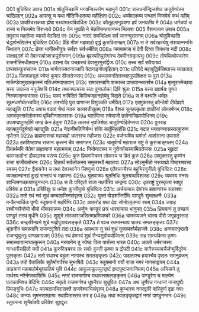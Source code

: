 001  युधिष्ठिर उवाच
001a श्रोतुमिच्छामि भगवन्विस्तरेण महामुने
001c राजधर्मान्द्विजश्रेष्ठ चातुर्वर्ण्यस्य चाखिलान्
002a आपत्सु च यथा नीतिर्विधातव्या महीक्षिता
002c धर्म्यमालम्ब्य पन्थानं विजयेयं कथं महीम्
003a प्रायश्चित्तकथा ह्येषा भक्ष्याभक्ष्यविवर्धिता
003c कौतूहलानुप्रवणा हर्षं जनयतीव मे
004a धर्मचर्या च राज्यं च नित्यमेव विरुध्यते
004c येन मुह्यति मे चेतश्चिन्तयानस्य नित्यशः
005  वैशम्पायन उवाच
005a तमुवाच महातेजा व्यासो वेदविदां वरः
005c नारदं समभिप्रेक्ष्य सर्वं जानन्पुरातनम्
006a श्रोतुमिच्छसि चेद्धर्मानखिलेन युधिष्ठिर
006c प्रैहि भीष्मं महाबाहो वृद्धं कुरुपितामहम्
007a स ते सर्वरहस्येषु संशयान्मनसि स्थितान्
007c छेत्ता भागीरथीपुत्रः सर्वज्ञः सर्वधर्मवित्
008a जनयामास यं देवी दिव्या त्रिपथगा नदी
008c साक्षाद्ददर्श यो देवान्सर्वाञ्शक्रपुरोगमान्
009a बृहस्पतिपुरोगांश्च देवर्षीनसकृत्प्रभुः
009c तोषयित्वोपचारेण राजनीतिमधीतवान्
010a उशना वेद यच्छास्त्रं देवासुरगुरुर्द्विजः
010c तच्च सर्वं सवैयाख्यं प्राप्तवान्कुरुसत्तमः
011a भार्गवाच्च्यवनाच्चापि वेदानङ्गोपबृंहितान्
011c प्रतिपेदे महाबुद्धिर्वसिष्ठाच्च यतव्रतात्
012a पितामहसुतं ज्येष्ठं कुमारं दीप्ततेजसम्
012c अध्यात्मगतितत्त्वज्ञमुपाशिक्षत यः पुरा
013a मार्कण्डेयमुखात्कृत्स्नं यतिधर्ममवाप्तवान्
013c रामादस्त्राणि शक्राच्च प्राप्तवान्भरतर्षभ
014a मृत्युरात्मेच्छया यस्य जातस्य मनुजेष्वपि
014c तथानपत्यस्य सतः पुण्यलोका दिवि श्रुताः
015a यस्य ब्रह्मर्षयः पुण्या नित्यमासन्सभासदः
015c यस्य नाविदितं किञ्चिज्ज्ञानज्ञेयेषु विद्यते
016a स ते वक्ष्यति धर्मज्ञः सूक्ष्मधर्मार्थतत्त्ववित्
016c तमभ्येहि पुरा प्राणान्स विमुञ्चति धर्मवित्
017a एवमुक्तस्तु कौन्तेयो दीर्घप्रज्ञो महाद्युतिः
017c उवाच वदतां श्रेष्ठं व्यासं सत्यवतीसुतम्
018a वैशसं सुमहत्कृत्वा ज्ञातीनां लोमहर्षणम्
018c आगस्कृत्सर्वलोकस्य पृथिवीनाशकारकः
019a घातयित्वा तमेवाजौ छलेनाजिह्मयोधिनम्
019c उपसम्प्रष्टुमर्हामि तमहं केन हेतुना
020a ततस्तं नृपतिश्रेष्ठं चातुर्वर्ण्यहितेप्सया
020c पुनराह महाबाहुर्यदुश्रेष्ठो महाद्युतिः
021a नेदानीमतिनिर्बन्धं शोके कर्तुमिहार्हसि
021c यदाह भगवान्व्यासस्तत्कुरुष्व नृपोत्तम
022a ब्राह्मणास्त्वां महाबाहो भ्रातरश्च महौजसः
022c पर्जन्यमिव घर्मार्ता आशंसाना उपासते
023a हतशिष्टाश्च राजानः कृत्स्नं चैव समागतम्
023c चातुर्वर्ण्यं महाराज राष्ट्रं ते कुरुजाङ्गलम्
024a प्रियार्थमपि चैतेषां ब्राह्मणानां महात्मनाम्
024c नियोगादस्य च गुरोर्व्यासस्यामिततेजसः
025a सुहृदां चास्मदादीनां द्रौपद्याश्च परंतप
025c कुरु प्रियममित्रघ्न लोकस्य च हितं कुरु
026a एवमुक्तस्तु कृष्णेन राजा राजीवलोचनः
026c हितार्थं सर्वलोकस्य समुत्तस्थौ महातपाः
027a सोऽनुनीतो नरव्याघ्रो विष्टरश्रवसा स्वयम्
027c द्वैपायनेन च तथा देवस्थानेन जिष्णुना
028a एतैश्चान्यैश्च बहुभिरनुनीतो युधिष्ठिरः
028c व्यजहान्मानसं दुःखं सन्तापं च महामनाः
029a श्रुतवाक्यः श्रुतनिधिः श्रुतश्रव्यविशारदः
029c व्यवस्य मनसः शान्तिमगच्छत्पाण्डुनन्दनः
030a स तैः परिवृतो राजा नक्षत्रैरिव चन्द्रमाः
030c धृतराष्ट्रं पुरस्कृत्य स्वपुरं प्रविवेश ह
031a प्रविविक्षुः स धर्मज्ञः कुन्तीपुत्रो युधिष्ठिरः
031c अर्चयामास देवांश्च ब्राह्मणांश्च सहस्रशः
032a ततो रथं नवं शुभ्रं कम्बलाजिनसंवृतम्
032c युक्तं षोडशभिर्गोभिः पाण्डुरैः शुभलक्षणैः
033a मन्त्रैरभ्यर्चितः पुण्यैः स्तूयमानो महर्षिभिः
033c आरुरोह यथा देवः सोमोऽमृतमयं रथम्
034a जग्राह रश्मीन्कौन्तेयो भीमो भीमपराक्रमः
034c अर्जुनः पाण्डुरं छत्रं धारयामास भानुमत्
035a ध्रियमाणं तु तच्छत्रं पाण्डुरं तस्य मूर्धनि
035c शुशुभे तारकाराजसितमभ्रमिवाम्बरे
036a चामरव्यजने चास्य वीरौ जगृहतुस्तदा
036c चन्द्ररश्मिप्रभे शुभ्रे माद्रीपुत्रावलङ्कृते
037a ते पञ्च रथमास्थाय भ्रातरः समलङ्कृताः
037c भूतानीव समस्तानि राजन्ददृशिरे तदा
038a आस्थाय तु रथं शुभ्रं युक्तमश्वैर्महाजवैः
038c अन्वयात्पृष्ठतो राजन्युयुत्सुः पाण्डवाग्रजम्
039a रथं हेममयं शुभ्रं सैन्यसुग्रीवयोजितम्
039c सह सात्यकिना कृष्णः समास्थायान्वयात्कुरून्
040a नरयानेन तु ज्येष्ठः पिता पार्थस्य भारत
040c अग्रतो धर्मराजस्य गान्धारीसहितो ययौ
041a कुरुस्त्रियश्च ताः सर्वाः कुन्ती कृष्णा च द्रौपदी
041c यानैरुच्चावचैर्जग्मुर्विदुरेण पुरस्कृताः
042a ततो रथाश्च बहुला नागाश्च समलङ्कृताः
042c पादाताश्च हयाश्चैव पृष्ठतः समनुव्रजन्
043a ततो वैतालिकैः सूतैर्मागधैश्च सुभाषितैः
043c स्तूयमानो ययौ राजा नगरं नागसाह्वयम्
044a तत्प्रयाणं महाबाहोर्बभूवाप्रतिमं भुवि
044c आकुलाकुलमुत्सृष्टं हृष्टपुष्टजनान्वितम्
045a अभियाने तु पार्थस्य नरैर्नगरवासिभिः
045c नगरं राजमार्गश्च यथावत्समलङ्कृतम्
046a पाण्डुरेण च माल्येन पताकाभिश्च वेदिभिः
046c संवृतो राजमार्गश्च धूपनैश्च सुधूपितः
047a अथ चूर्णैश्च गन्धानां नानापुष्पैः प्रियङ्गुभिः
047c माल्यदामभिरासक्तै राजवेश्माभिसंवृतम्
048a कुम्भाश्च नगरद्वारि वारिपूर्णा दृढा नवाः
048c कन्याः सुमनसश्छागाः स्थापितास्तत्र तत्र ह
049a तथा स्वलङ्कृतद्वारं नगरं पाण्डुनन्दनः
049c स्तूयमानः शुभैर्वाक्यैः प्रविवेश सुहृद्वृतः

